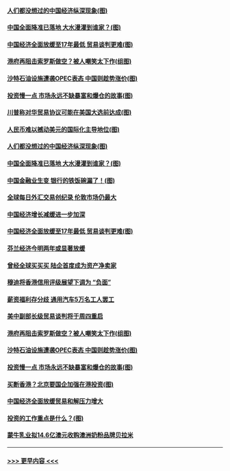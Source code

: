 #### [人们都没想过的中国经济纵深现象(图)](../pages/p5/907684.md?t=09180722) 
#### [中国全面降准已落地 大水漫灌到谁家？(图)](../pages/p5/907688.md?t=09180722) 
#### [中国经济全面放缓至17年最低 贸易谈判更难(图)](../pages/p5/907648.md?t=09180722) 
#### [港府再阻击索罗斯做空？被人嘲笑太下作(组图)](../pages/p5/907637.md?t=09180722) 
#### [沙特石油设施遭袭OPEC表态 中国则趁势涨价(图)](../pages/p5/907570.md?t=09180722) 
#### [投资慢一点 市场永远不缺暴富和爆仓的故事(图)](../pages/p5/907564.md?t=09180722) 
#### [川普称对华贸易协议可能在美国大选前达成(图)](../pages/p5/907707.md?t=09180722) 
#### [人民币难以撼动美元的国际化主导地位(图)](../pages/p5/907705.md?t=09180722) 
#### [人们都没想过的中国经济纵深现象(图)](../pages/p5/907684.md?t=09180722) 
#### [中国全面降准已落地 大水漫灌到谁家？(图)](../pages/p5/907688.md?t=09180722) 
#### [中国金融业生变 银行的铁饭碗漏了！(图)](../pages/p5/907683.md?t=09180722) 
#### [全球每日外汇交易创纪录 伦敦市场仍最大](../pages/p5/907685.md?t=09180722) 
#### [中国经济增长减缓进一步加深](../pages/p5/907649.md?t=09180722) 
#### [中国经济全面放缓至17年最低 贸易谈判更难(图)](../pages/p5/907648.md?t=09180722) 
#### [芬兰经济今明两年或显著放缓](../pages/p5/907643.md?t=09180722) 
#### [曾经全球买买买 陆企首度成为资产净卖家](../pages/p5/907641.md?t=09180722) 
#### [穆迪将香港信用评级展望下调为 “负面”](../pages/p5/907640.md?t=09180722) 
#### [薪资福利存分歧 通用汽车5万名工人罢工](../pages/p5/907639.md?t=09180722) 
#### [美中副部长级贸易谈判将于周四重启](../pages/p5/907638.md?t=09180722) 
#### [港府再阻击索罗斯做空？被人嘲笑太下作(组图)](../pages/p5/907637.md?t=09180722) 
#### [沙特石油设施遭袭OPEC表态 中国则趁势涨价(图)](../pages/p5/907570.md?t=09180722) 
#### [投资慢一点 市场永远不缺暴富和爆仓的故事(图)](../pages/p5/907564.md?t=09180722) 
#### [买断香港？北京要国企加强在港投资(图)](../pages/p5/907582.md?t=09180722) 
#### [中国经济全面放缓贸易和解压力增大](../pages/p5/907579.md?t=09180722) 
#### [投资的工作重点是什么？(图)](../pages/p5/907561.md?t=09180722) 
#### [蒙牛乳业拟14.6亿澳元收购澳洲奶粉品牌贝拉米](../pages/p5/907571.md?t=09180722) 

----
#### [ >>> 更早内容 <<< ](../indexes/p5-earlier.md)
